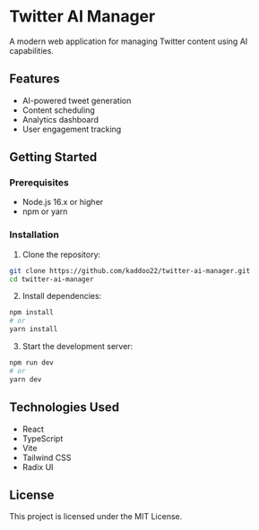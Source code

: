 # Twitter AI Manager

A modern web application for managing Twitter content using AI capabilities.

## Features

- AI-powered tweet generation
- Content scheduling
- Analytics dashboard
- User engagement tracking

## Getting Started

### Prerequisites

- Node.js 16.x or higher
- npm or yarn

### Installation

1. Clone the repository:
```bash
git clone https://github.com/kaddoo22/twitter-ai-manager.git
cd twitter-ai-manager
```

2. Install dependencies:
```bash
npm install
# or
yarn install
```

3. Start the development server:
```bash
npm run dev
# or
yarn dev
```

## Technologies Used

- React
- TypeScript
- Vite
- Tailwind CSS
- Radix UI

## License

This project is licensed under the MIT License.